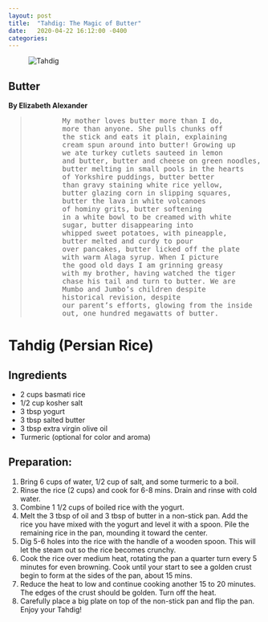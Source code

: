 ```yaml
---
layout: post
title:  "Tahdig: The Magic of Butter"
date:   2020-04-22 16:12:00 -0400
categories:
---
```


<html lang = "en-US">
<body>
        <figure>
             <img alt="Tahdig" src= "{{'img/tahdig.jpg' | relative_url}}">
        </figure>
        <h2 id="h01">Butter</h2>
        <b>By Elizabeth Alexander</b>
        <blockquote cite="https://www.poetryfoundation.org/poems/52416/butter-56d230df0abef">
        <pre>
        My mother loves butter more than I do,
        more than anyone. She pulls chunks off
        the stick and eats it plain, explaining
        cream spun around into butter! Growing up
        we ate turkey cutlets sauteed in lemon
        and butter, butter and cheese on green noodles,
        butter melting in small pools in the hearts
        of Yorkshire puddings, butter better
        than gravy staining white rice yellow,
        butter glazing corn in slipping squares,
        butter the lava in white volcanoes
        of hominy grits, butter softening
        in a white bowl to be creamed with white
        sugar, butter disappearing into
        whipped sweet potatoes, with pineapple,
        butter melted and curdy to pour
        over pancakes, butter licked off the plate
        with warm Alaga syrup. When I picture
        the good old days I am grinning greasy
        with my brother, having watched the tiger
        chase his tail and turn to butter. We are
        Mumbo and Jumbo’s children despite   
        historical revision, despite
        our parent’s efforts, glowing from the inside
        out, one hundred megawatts of butter.  
</pre>
</blockquote>

<h1>Tahdig (Persian Rice)</h1>

<h2>Ingredients</h2>
<ul>
    <li>2 cups basmati rice</li>
    <li>1/2 cup kosher salt</li>
    <li>3 tbsp yogurt</li>
    <li>3 tbsp salted butter</li>
    <li>3 tbsp extra virgin olive oil</li>
    <li>Turmeric (optional for color and aroma)</li>
</ul>

<h2>Preparation:</h2>
<ol>
    <li>Bring 6 cups of water, 1/2 cup of salt, and some turmeric to a boil.</li>
    <li>Rinse the rice (2 cups) and cook for 6-8 mins. Drain and rinse with cold water.</li>
    <li>Combine 1 1/2 cups of boiled rice with the yogurt.</li>
    <li>Melt the 3 tbsp of oil and 3 tbsp of butter in a non-stick pan. Add the rice you have mixed with the yogurt and level it with a spoon. Pile the remaining rice in the pan, mounding it toward the center.</li>
    <li>Dig 5-6 holes into the rice with the handle of a wooden spoon. This will let the steam out so the rice becomes crunchy.</li>
    <li>Cook the rice over medium heat, rotating the pan a quarter turn every 5 minutes for even browning. Cook until your start to see a golden crust begin to form at the sides of the pan, about 15 mins.</li>
    <li>Reduce the heat to low and continue cooking another 15 to 20 minutes. The edges of the crust should be golden. Turn off the heat.</li>
    <li>Carefully place a big plate on top of the non-stick pan and flip the pan. Enjoy your Tahdig!</li>
</ol>

</body>
</html>
